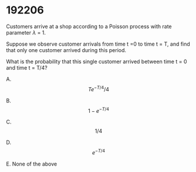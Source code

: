 # 192206

Customers arrive at a shop according to a Poisson process with rate parameter $\lambda$ = 1.

Suppose we observe customer arrivals from time t =0 to time t = T, and find that only one customer arrived during this period.

What is the probability that this single customer arrived between time t = 0 and time t = T/4?

A. $$Te^{-T/4}/4$$

B. $$1-e^{-T/4}$$

C. $$1/4$$

D. $$e^{-T/4}$$

E. None of the above
